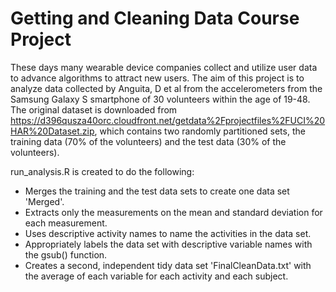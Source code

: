 # Getting and Cleaning Data Course Project
These days many wearable device companies collect and utilize user data to advance algorithms to attract new users. The aim of this project is to analyze data collected by Anguita, D et al from the accelerometers from the Samsung Galaxy S smartphone of 30 volunteers within the age of 19-48. The original dataset is downloaded from https://d396qusza40orc.cloudfront.net/getdata%2Fprojectfiles%2FUCI%20HAR%20Dataset.zip, which contains two randomly partitioned sets, the training data (70% of the volunteers) and the test data (30% of the volunteers). 

run_analysis.R is created to do the following:

- Merges the training and the test data sets to create one data set 'Merged'.
- Extracts only the measurements on the mean and standard deviation for each measurement.
- Uses descriptive activity names to name the activities in the data set.
- Appropriately labels the data set with descriptive variable names with the gsub() function.
- Creates a second, independent tidy data set 'FinalCleanData.txt' with the average of each variable for each activity and each subject.

